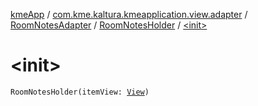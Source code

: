 [kmeApp](../../../index.md) / [com.kme.kaltura.kmeapplication.view.adapter](../../index.md) / [RoomNotesAdapter](../index.md) / [RoomNotesHolder](index.md) / [&lt;init&gt;](./-init-.md)

# &lt;init&gt;

`RoomNotesHolder(itemView: `[`View`](https://developer.android.com/reference/android/view/View.html)`)`